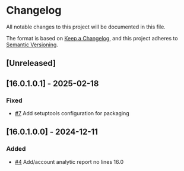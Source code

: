 # Changelog
All notable changes to this project will be documented in this file.

The format is based on [Keep a Changelog](https://keepachangelog.com/en/1.0.0/),
and this project adheres to [Semantic Versioning](https://semver.org/spec/v2.0.0.html).

## [Unreleased]
## [16.0.1.0.1] - 2025-02-18
### Fixed
- [#7](https://gitlab.com/somitcoop/projects/odoo-addons/-/merge_requests/7) Add setuptools configuration for packaging

## [16.0.1.0.0] - 2024-12-11
### Added
- [#4](https://gitlab.com/somitcoop/projects/odoo-addons/-/merge_requests/4) Add/account analytic report no lines 16.0